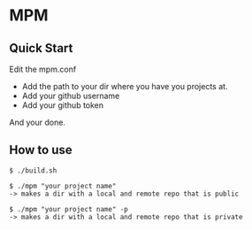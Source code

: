 # MPM

## Quick Start

Edit the mpm.conf
- Add the path to your dir where you have you projects at.
- Add your github username
- Add your github token

And your done.

## How to use

```console
$ ./build.sh

$ ./mpm "your project name"
-> makes a dir with a local and remote repo that is public

$ ./mpm "your project name" -p
-> makes a dir with a local and remote repo that is private
```
